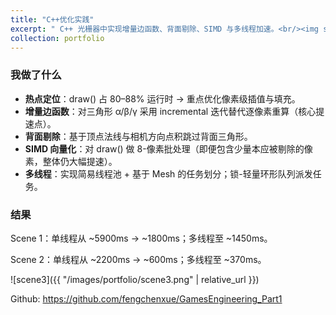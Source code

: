 ```yaml
---
title: "C++优化实践"
excerpt: " C++ 光栅器中实现增量边函数、背面剔除、SIMD 与多线程加速。<br/><img src='/images/portfolio/scene3.png'>"
collection: portfolio
---
```



### 我做了什么 ###

- **热点定位**：draw() 占 80–88% 运行时 → 重点优化像素级插值与填充。
- **增量边函数**：对三角形 α/β/γ 采用 incremental 迭代替代逐像素重算（核心提速点）。
- **背面剔除**：基于顶点法线与相机方向点积跳过背面三角形。
- **SIMD 向量化**：对 draw() 做 8-像素批处理（即便包含少量本应被剔除的像素，整体仍大幅提速）。
- **多线程**：实现简易线程池 + 基于 Mesh 的任务划分；锁-轻量环形队列派发任务。


### 结果 ###

Scene 1：单线程从 ~5900ms → ~1800ms；多线程至 ~1450ms。


Scene 2：单线程从 ~2200ms → ~600ms；多线程至 ~370ms。

![scene3]({{ "/images/portfolio/scene3.png" | relative_url }})


Github: https://github.com/fengchenxue/GamesEngineering_Part1
